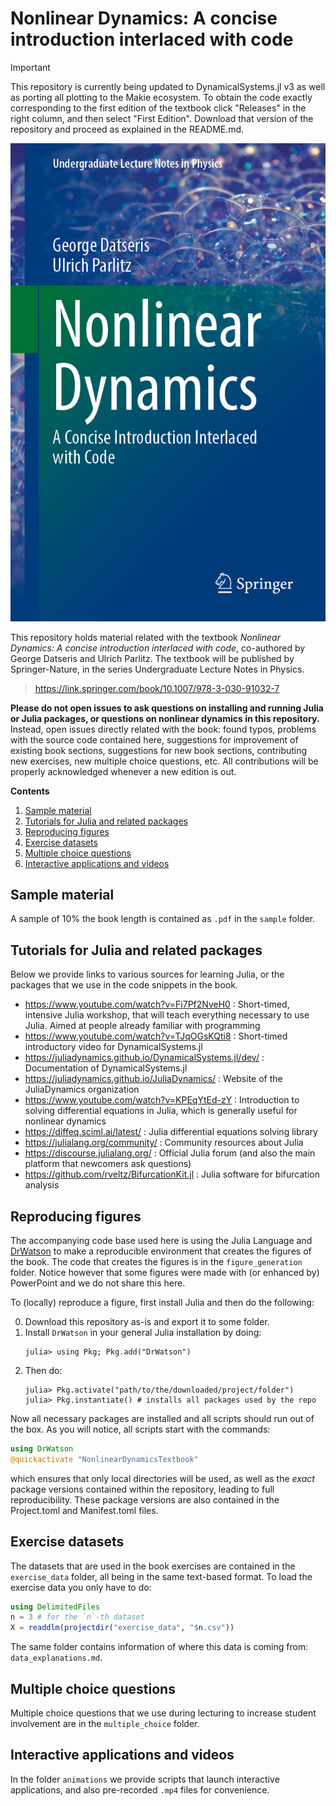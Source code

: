 # Nonlinear Dynamics: A concise introduction interlaced with code

> [!IMPORTANT]
> This repository is currently being updated to DynamicalSystems.jl v3
> as well as porting all plotting to the Makie ecosystem.
> To obtain the code exactly corresponding to the first edition of the textbook
> click "Releases" in the right column, and then select "First Edition".
> Download that version of the repository and proceed as explained in the README.md.

![**Nonlinear Dynamics: A concise introduction interlaced with code**](cover.png)

This repository holds material related with the textbook _Nonlinear Dynamics: A concise introduction interlaced with code_, co-authored by George Datseris and Ulrich Parlitz. The textbook will be published by Springer-Nature, in the series Undergraduate Lecture Notes in Physics.

> https://link.springer.com/book/10.1007/978-3-030-91032-7


**Please do not open issues to ask questions on installing and running Julia or Julia packages, or questions on nonlinear dynamics in this repository.** Instead, open issues directly related with the book: found typos, problems with the source code contained here, suggestions for improvement of existing book sections, suggestions for new book sections, contributing new exercises, new multiple choice questions, etc. All contributions will be properly acknowledged whenever a new edition is out.

**Contents**
1. [Sample material](#sample-material)
2. [Tutorials for Julia and related packages](#tutorials-for-julia-and-related-packages)
3. [Reproducing figures](#reproducing-figures)
4. [Exercise datasets](#exercise-datasets)
5. [Multiple choice questions](#multiple-choice-questions)
6. [Interactive applications and videos](#interactive-applications-and-videos)

## Sample material
A sample of 10% the book length is contained as `.pdf` in the `sample` folder.

## Tutorials for Julia and related packages
Below we provide links to various sources for learning Julia, or the packages that we use in the code snippets in the book.

- https://www.youtube.com/watch?v=Fi7Pf2NveH0 : Short-timed, intensive Julia workshop, that will teach everything necessary to use Julia. Aimed at people already familiar with programming
- https://www.youtube.com/watch?v=TJqOGsKQti8 : Short-timed introductory video for DynamicalSystems.jl
- https://juliadynamics.github.io/DynamicalSystems.jl/dev/ : Documentation of DynamicalSystems.jl
- https://juliadynamics.github.io/JuliaDynamics/ : Website of the JuliaDynamics organization
- https://www.youtube.com/watch?v=KPEqYtEd-zY : Introduction to solving differential equations in Julia, which is generally useful for nonlinear dynamics
- https://diffeq.sciml.ai/latest/ : Julia differential equations solving library
- https://julialang.org/community/ : Community resources about Julia
- https://discourse.julialang.org/ : Official Julia forum (and also the main platform that newcomers ask questions)
- https://github.com/rveltz/BifurcationKit.jl : Julia software for bifurcation analysis


## Reproducing figures
The accompanying code base used here is using the Julia Language and [DrWatson](https://juliadynamics.github.io/DrWatson.jl/stable/)
to make a reproducible environment that creates the figures of the book.
The code that creates the figures is in the `figure_generation` folder. Notice however that some figures were made with (or enhanced by) PowerPoint and we do not share this here.

To (locally) reproduce a figure, first install Julia and then do the following:

0. Download this repository as-is and export it to some folder.
0. Install `DrWatson` in your general Julia installation by doing:
   ```
   julia> using Pkg; Pkg.add("DrWatson")
   ```
1. Then do:
   ```
   julia> Pkg.activate("path/to/the/downloaded/project/folder")
   julia> Pkg.instantiate() # installs all packages used by the repo
   ```

Now all necessary packages are installed and all scripts should run out of the box.
As you will notice, all scripts start with the commands:
```julia
using DrWatson
@quickactivate "NonlinearDynamicsTextbook"
```
which ensures that only local directories will be used, as well as the *exact* package versions contained within the repository, leading to full reproducibility.
These package versions are also contained in the Project.toml and Manifest.toml files.

## Exercise datasets
The datasets that are used in the book exercises are contained in the `exercise_data` folder, all being in the same text-based format. To load the exercise data you only have to do:
```julia
using DelimitedFiles
n = 3 # for the `n`-th dataset
X = readdlm(projectdir("exercise_data", "$n.csv"))
```

The same folder contains information of where this data is coming from: `data_explanations.md`.

## Multiple choice questions
Multiple choice questions that we use during lecturing to increase student involvement are in the `multiple_choice` folder.

## Interactive applications and videos
In the folder `animations` we provide scripts that launch interactive applications, and also pre-recorded `.mp4` files for convenience.
